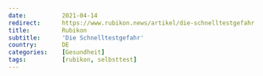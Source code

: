 ```yaml
---
date:          2021-04-14
redirect:      https://www.rubikon.news/artikel/die-schnelltestgefahr
title:         Rubikon
subtitle:      'Die Schnelltestgefahr'
country:       DE
categories:    [Gesundheit]
tags:          [rubikon, selbsttest]
---
```

